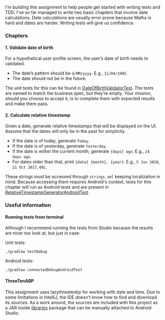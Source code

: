 I'm building this assignment to help people get started with writing tests and TDD. I've so far managed to write two basic chapters that involve date calculations. Date calculations are usually error prone because Maths is hard and dates are harder. Writing tests will give us confidence.

### Chapters

#### 1. Validate date of birth
For a hypothetical user profile screen, the user’s date of birth needs to validated. 

* The date’s pattern should be `d/MM/yyyy`.  E.g., `11/04/1992`. 
* The date should not be in the future.

The unit tests for this can be found in [DateOfBirthValidatorTest](https://github.com/saket/TestAssignment/blob/master/app/src/test/java/me/saket/testassignment/DateOfBirthValidatorTest.kt). The tests are named to match the business spec, but they’re empty. Your mission, should you choose to accept it, is to complete them with expected results and make them pass.

#### 2. Calculate relative timestamp
Given a date, generate relative timestamps that will be displayed on the UI. Assume that the dates will only be in the past for simplicity.

* If the date is of today, generate `Today`.
* If the date is of yesterday, generate `Yesterday`.
* If the date is within the current month, generate `{days} ago`. E.g., `24 days ago`.
* For dates older than that, print `{date} {month}, {year}`. E.g., `5 Jun 2018`, `21 Oct 2017`, etc.

These strings must be accessed through `strings.xml` keeping localization in mind. Because accessing them requires Android's context, tests for this chapter will run as Android tests and are present in [RelativeTimestampGeneratorAndroidTest](https://github.com/saket/TestAssignment/blob/master/app/src/androidTest/java/me/saket/testassignment/RelativeTimestampGeneratorAndroidTest.kt)

### Useful information

#### Running tests from terminal
Although I recommend running the tests from Studio because the results are nicer too look at, but just in case:

Unit tests:

```
./gradlew testDebug
```

Android tests: 
```
./gradlew connectedDebugAndroidTest
```

#### ThreeTenABP
This assignment uses lazythreetenbp for working with date and time. Due to some limitations in IntelliJ, the IDE doesn't know how to find and download its sources. As a work around, the sources are included with this project as a JAR inside [libraries](https://github.com/saket/TestAssignment/tree/master/libraries) package that can be manually attached to Android Studio.
